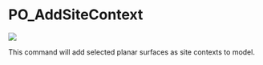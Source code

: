 # PO\_AddSiteContext

![](../pollination-commands-for-rhino/img/PO\_AddSiteContext.gif)

This command will add selected planar surfaces as site contexts to model.
